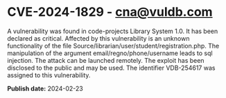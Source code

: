 # CVE-2024-1829 - cna@vuldb.com

A vulnerability was found in code-projects Library System 1.0. It has been declared as critical. Affected by this vulnerability is an unknown functionality of the file Source/librarian/user/student/registration.php. The manipulation of the argument email/regno/phone/username leads to sql injection. The attack can be launched remotely. The exploit has been disclosed to the public and may be used. The identifier VDB-254617 was assigned to this vulnerability.

**Publish date:** 2024-02-23
